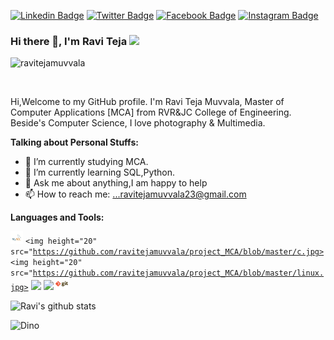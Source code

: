 [![Linkedin Badge](https://img.shields.io/badge/-raviteja__muvvala-blue?style=flat-square&logo=Linkedin&logoColor=white&link=https://www.linkedin.com/in/raviteja-muvvala-255743151/)](https://www.linkedin.com/in/raviteja-muvvala-255743151/) 
[![Twitter Badge](https://img.shields.io/badge/-@raviteja__muvvala-1ca0f1?style=flat-square&labelColor=1ca0f1&logo=twitter&logoColor=white&link=https://twitter.com/RAVITEJA_2307)](https://twitter.com/RAVITEJA_2307) 
[![Facebook Badge](https://img.shields.io/badge/-@raviteja__muvvala-3b5998?style=flat-square&labelColor=3b5998&logo=facebook&logoColor=white&link=https://www.facebook.com/raviteja2307)](https://www.facebook.com/raviteja2307) 
[![Instagram Badge](https://img.shields.io/badge/-@raviteja__muvvala-D7008A?style=flat-square&labelColor=D7008A&logo=Instagram&logoColor=white&link=https://www.instagram.com/raviteja_2307/)](https://www.instagram.com/raviteja_2307/) 

### Hi there 👋, I'm <b>Ravi Teja</b> <img src="https://www.google.com/url?sa=i&url=https%3A%2F%2Fwww.clipartmax.com%2Fmiddle%2Fm2H7G6A0m2A0N4i8_clipart-library-library-businessman-clipart-man-going-office-character-png%2F&psig=AOvVaw1G56bCalDEFVDqGAnzCmOe&ust=1615033459524000&source=images&cd=vfe&ved=0CAIQjRxqFwoTCIDP3NySme8CFQAAAAAdAAAAABAJ/?username=ravitejamuvvala" />
<p align="left"> <img src="https://komarev.com/ghpvc/?username=ravitejamuvvala" alt="ravitejamuvvala" /> </p> 


<br/>

Hi,Welcome to my GitHub profile. I'm Ravi Teja Muvvala, Master of Computer Applications [MCA] from RVR&JC College of Engineering. 
 Beside's Computer Science, I love photography & Multimedia.

**Talking about Personal Stuffs:**

- 🔭 I’m currently studying MCA.
- 🌱 I’m currently learning SQL,Python.
- 💬 Ask me about anything,I am happy to help
- 📫 How to reach me: ...ravitejamuvvala23@gmail.com

**Languages and Tools:**  

<code><img height="20" src="https://raw.githubusercontent.com/github/explore/80688e429a7d4ef2fca1e82350fe8e3517d3494d/topics/mysql/mysql.png"></code>
<code><img height="20" src="https://github.com/ravitejamuvvala/project_MCA/blob/master/c.jpg></code>
<code><img height="20" src="https://github.com/ravitejamuvvala/project_MCA/blob/master/linux.jpg></code>
<code><img height="20" src="https://github.com/ravitejamuvvala/project_MCA/blob/master/java.jpg"></code>
<code><img height="20" src="https://github.com/ravitejamuvvala/project_MCA/blob/master/html%26css.png"></code>
<code><img height="20" src="https://raw.githubusercontent.com/github/explore/80688e429a7d4ef2fca1e82350fe8e3517d3494d/topics/git/git.png"></code>


![Ravi's github stats](https://github-readme-stats.vercel.app/api?username=ravitejamuvvala&show_icons=true&theme=radical)

![Dino](https://github.com/ravitejamuvvala/project_MCA/blob/master/dino1.gif)
